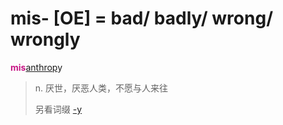 # mis- [OE] = bad/ badly/ wrong/ wrongly

<b style="color: #C71585;">mis</b>[anthrop](_anthrop_.md)y
> n. 厌世，厌恶人类，不愿与人来往
>
> 另看词缀 [-y](-y.2.md)